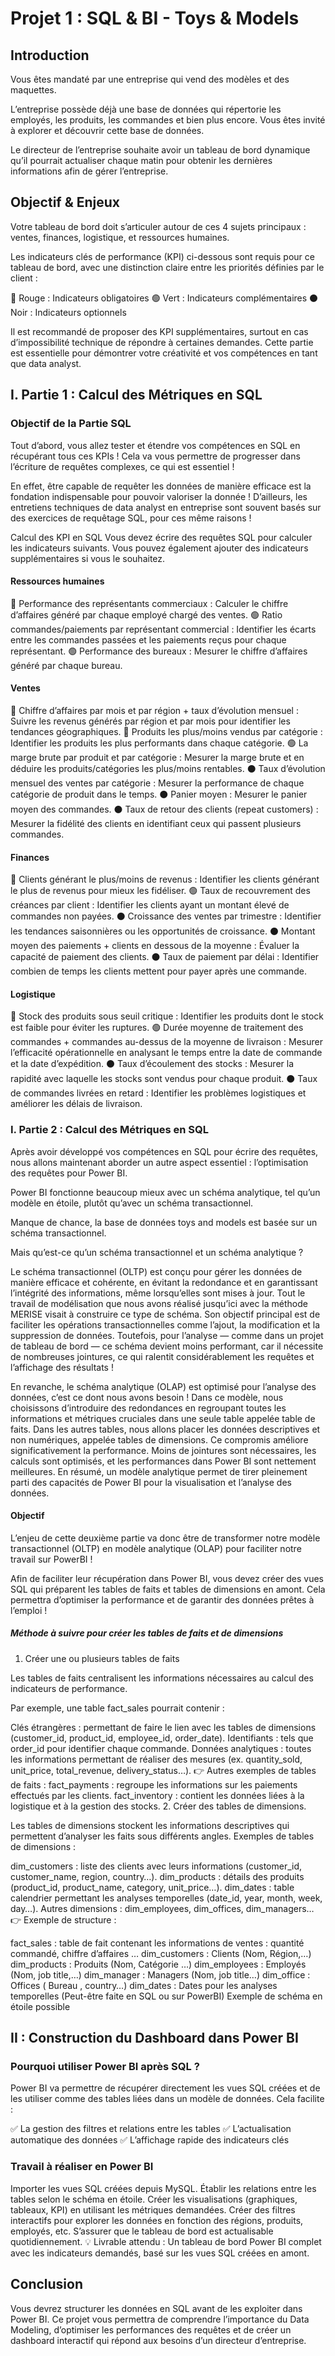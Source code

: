 # Projet 1 : SQL & BI - Toys & Models

## Introduction
Vous êtes mandaté par une entreprise qui vend des modèles et des maquettes.

L’entreprise possède déjà une base de données qui répertorie les employés, les produits, les commandes et bien plus encore. Vous êtes invité à explorer et découvrir cette base de données.

Le directeur de l’entreprise souhaite avoir un tableau de bord dynamique qu’il pourrait actualiser chaque matin pour obtenir les dernières informations afin de gérer l’entreprise.

## Objectif & Enjeux
Votre tableau de bord doit s’articuler autour de ces 4 sujets principaux : ventes, finances, logistique, et ressources humaines.

Les indicateurs clés de performance (KPI) ci-dessous sont requis pour ce tableau de bord, avec une distinction claire entre les priorités définies par le client :

🔴 Rouge : Indicateurs obligatoires
🟢 Vert : Indicateurs complémentaires
⚫ Noir : Indicateurs optionnels

Il est recommandé de proposer des KPI supplémentaires, surtout en cas d’impossibilité technique de répondre à certaines demandes. Cette partie est essentielle pour démontrer votre créativité et vos compétences en tant que data analyst.

## I. Partie 1 : Calcul des Métriques en SQL

### Objectif de la Partie SQL
Tout d’abord, vous allez tester et étendre vos compétences en SQL en récupérant tous ces KPIs ! Cela va vous permettre de progresser dans l’écriture de requêtes complexes, ce qui est essentiel !

En effet, être capable de requêter les données de manière efficace est la fondation indispensable pour pouvoir valoriser la donnée ! D’ailleurs, les entretiens techniques de data analyst en entreprise sont souvent basés sur des exercices de requêtage SQL, pour ces même raisons !

Calcul des KPI en SQL
Vous devez écrire des requêtes SQL pour calculer les indicateurs suivants. Vous pouvez également ajouter des indicateurs supplémentaires si vous le souhaitez.

#### Ressources humaines
🔴 Performance des représentants commerciaux : Calculer le chiffre d’affaires généré par chaque employé chargé des ventes.
🟢 Ratio commandes/paiements par représentant commercial : Identifier les écarts entre les commandes passées et les paiements reçus pour chaque représentant.
🟢 Performance des bureaux : Mesurer le chiffre d’affaires généré par chaque bureau.

#### Ventes
🔴 Chiffre d’affaires par mois et par région + taux d’évolution mensuel : Suivre les revenus générés par région et par mois pour identifier les tendances géographiques.
🔴 Produits les plus/moins vendus par catégorie : Identifier les produits les plus performants dans chaque catégorie.
🟢 La marge brute par produit et par catégorie : Mesurer la marge brute et en déduire les produits/catégories les plus/moins rentables.
⚫ Taux d’évolution mensuel des ventes par catégorie : Mesurer la performance de chaque catégorie de produit dans le temps.
⚫ Panier moyen : Mesurer le panier moyen des commandes.
⚫ Taux de retour des clients (repeat customers) : Mesurer la fidélité des clients en identifiant ceux qui passent plusieurs commandes.

#### Finances
🔴 Clients générant le plus/moins de revenus : Identifier les clients générant le plus de revenus pour mieux les fidéliser.
🟢 Taux de recouvrement des créances par client : Identifier les clients ayant un montant élevé de commandes non payées.
⚫ Croissance des ventes par trimestre : Identifier les tendances saisonnières ou les opportunités de croissance.
⚫ Montant moyen des paiements + clients en dessous de la moyenne : Évaluer la capacité de paiement des clients.
⚫ Taux de paiement par délai : Identifier combien de temps les clients mettent pour payer après une commande.

#### Logistique
🔴 Stock des produits sous seuil critique : Identifier les produits dont le stock est faible pour éviter les ruptures.
🟢 Durée moyenne de traitement des commandes + commandes au-dessus de la moyenne de livraison : Mesurer l’efficacité opérationnelle en analysant le temps entre la date de commande et la date d’expédition.
⚫ Taux d’écoulement des stocks : Mesurer la rapidité avec laquelle les stocks sont vendus pour chaque produit.
⚫ Taux de commandes livrées en retard : Identifier les problèmes logistiques et améliorer les délais de livraison.

### I. Partie 2 : Calcul des Métriques en SQL
Après avoir développé vos compétences en SQL pour écrire des requêtes, nous allons maintenant aborder un autre aspect essentiel : l’optimisation des requêtes pour Power BI.

Power BI fonctionne beaucoup mieux avec un schéma analytique, tel qu’un modèle en étoile, plutôt qu’avec un schéma transactionnel.

Manque de chance, la base de données toys and models est basée sur un schéma transactionnel.

Mais qu’est-ce qu’un schéma transactionnel et un schéma analytique ?

Le schéma transactionnel (OLTP) est conçu pour gérer les données de manière efficace et cohérente, en évitant la redondance et en garantissant l’intégrité des informations, même lorsqu’elles sont mises à jour. Tout le travail de modélisation que nous avons réalisé jusqu’ici avec la méthode MERISE visait à construire ce type de schéma. Son objectif principal est de faciliter les opérations transactionnelles comme l’ajout, la modification et la suppression de données. Toutefois, pour l’analyse — comme dans un projet de tableau de bord — ce schéma devient moins performant, car il nécessite de nombreuses jointures, ce qui ralentit considérablement les requêtes et l’affichage des résultats !

En revanche, le schéma analytique (OLAP) est optimisé pour l’analyse des données, c’est ce dont nous avons besoin ! Dans ce modèle, nous choisissons d’introduire des redondances en regroupant toutes les informations et métriques cruciales dans une seule table appelée table de faits. Dans les autres tables, nous allons placer les données descriptives et non numériques, appelée tables de dimensions. Ce compromis améliore significativement la performance. Moins de jointures sont nécessaires, les calculs sont optimisés, et les performances dans Power BI sont nettement meilleures. En résumé, un modèle analytique permet de tirer pleinement parti des capacités de Power BI pour la visualisation et l’analyse des données.

#### Objectif

L’enjeu de cette deuxième partie va donc être de transformer notre modèle transactionnel (OLTP) en modèle analytique (OLAP) pour faciliter notre travail sur PowerBI !

Afin de faciliter leur récupération dans Power BI, vous devez créer des vues SQL qui préparent les tables de faits et tables de dimensions en amont. Cela permettra d’optimiser la performance et de garantir des données prêtes à l’emploi !

##### Méthode à suivre pour créer les tables de faits et de dimensions
1. Créer une ou plusieurs tables de faits

Les tables de faits centralisent les informations nécessaires au calcul des indicateurs de performance.

Par exemple, une table fact_sales pourrait contenir :

Clés étrangères : permettant de faire le lien avec les tables de dimensions (customer_id, product_id, employee_id, order_date).
Identifiants : tels que order_id pour identifier chaque commande.
Données analytiques : toutes les informations permettant de réaliser des mesures (ex. quantity_sold, unit_price, total_revenue, delivery_status…). 👉 Autres exemples de tables de faits :
fact_payments : regroupe les informations sur les paiements effectués par les clients.
fact_inventory : contient les données liées à la logistique et à la gestion des stocks.
2. Créer des tables de dimensions.

Les tables de dimensions stockent les informations descriptives qui permettent d’analyser les faits sous différents angles. Exemples de tables de dimensions :

dim_customers : liste des clients avec leurs informations (customer_id, customer_name, region, country…).
dim_products : détails des produits (product_id, product_name, category, unit_price…).
dim_dates : table calendrier permettant les analyses temporelles (date_id, year, month, week, day…). Autres dimensions : dim_employees, dim_offices, dim_managers…
👉 Exemple de structure :

fact_sales : table de fait contenant les informations de ventes : quantité commandé, chiffre d’affaires …
dim_customers : Clients (Nom, Région,…)
dim_products : Produits (Nom, Catégorie …)
dim_employees : Employés (Nom, job title,…)
dim_manager : Managers (Nom, job title…)
dim_office : Offices ( Bureau , country…)
dim_dates : Dates pour les analyses temporelles (Peut-être faite en SQL ou sur PowerBI)
Exemple de schéma en étoile possible

## II : Construction du Dashboard dans Power BI
### Pourquoi utiliser Power BI après SQL ?
Power BI va permettre de récupérer directement les vues SQL créées et de les utiliser comme des tables liées dans un modèle de données. Cela facilite :

✅ La gestion des filtres et relations entre les tables
✅ L’actualisation automatique des données
✅ L’affichage rapide des indicateurs clés

### Travail à réaliser en Power BI
Importer les vues SQL créées depuis MySQL.
Établir les relations entre les tables selon le schéma en étoile.
Créer les visualisations (graphiques, tableaux, KPI) en utilisant les métriques demandées.
Créer des filtres interactifs pour explorer les données en fonction des régions, produits, employés, etc.
S’assurer que le tableau de bord est actualisable quotidiennement.
💡 Livrable attendu : Un tableau de bord Power BI complet avec les indicateurs demandés, basé sur les vues SQL créées en amont.

## Conclusion
Vous devrez structurer les données en SQL avant de les exploiter dans Power BI. Ce projet vous permettra de comprendre l’importance du Data Modeling, d’optimiser les performances des requêtes et de créer un dashboard interactif qui répond aux besoins d’un directeur d’entreprise.
